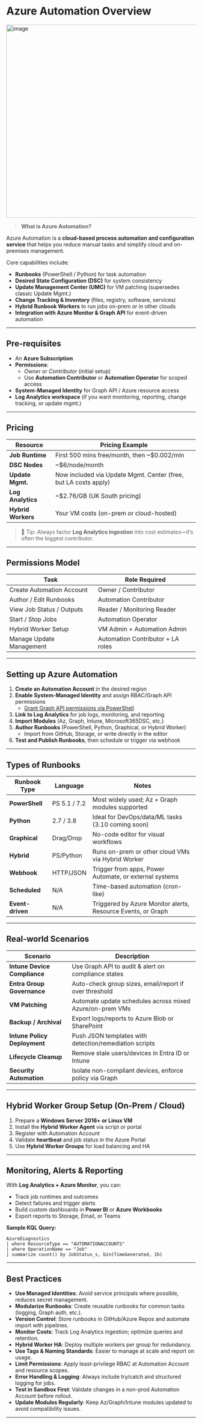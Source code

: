 # Azure Automation Overview
<img width="512" height="512" alt="image" src="https://github.com/user-attachments/assets/4dadb4ad-f5e0-4366-9881-76fb2e692642" />


> **What is Azure Automation?**  

Azure Automation is a **cloud-based process automation and configuration service** that helps you reduce manual tasks and simplify cloud and on-premises management.  

Core capabilities include:  

- **Runbooks** (PowerShell / Python) for task automation  
- **Desired State Configuration (DSC)** for system consistency  
- **Update Management Center (UMC)** for VM patching (supersedes classic Update Mgmt.)  
- **Change Tracking & Inventory** (files, registry, software, services)  
- **Hybrid Runbook Workers** to run jobs on-prem or in other clouds  
- **Integration with Azure Monitor & Graph API** for event-driven automation  

---

## Pre-requisites

- An **Azure Subscription**  
- **Permissions**:
  - *Owner* or *Contributor* (initial setup)  
  - Use **Automation Contributor** or **Automation Operator** for scoped access  
- **System-Managed Identity** for Graph API / Azure resource access  
- **Log Analytics workspace** (if you want monitoring, reporting, change tracking, or update mgmt.)  

---

## Pricing

| Resource            | Pricing Example                               |
| ------------------- | --------------------------------------------- |
| **Job Runtime**     | First 500 mins free/month, then ~\$0.002/min  |
| **DSC Nodes**       | ~\$6/node/month                               |
| **Update Mgmt.**    | Now included via Update Mgmt. Center (free, but LA costs apply) |
| **Log Analytics**   | ~\$2.76/GB (UK South pricing)                 |
| **Hybrid Workers**  | Your VM costs (on-prem or cloud-hosted)       |

> 🔹 Tip: Always factor **Log Analytics ingestion** into cost estimates—it’s often the biggest contributor.

---

## Permissions Model

| Task                         | Role Required                   |
| ----------------------------- | ------------------------------- |
| Create Automation Account     | Owner / Contributor             |
| Author / Edit Runbooks        | Automation Contributor          |
| View Job Status / Outputs     | Reader / Monitoring Reader      |
| Start / Stop Jobs             | Automation Operator             |
| Hybrid Worker Setup           | VM Admin + Automation Admin     |
| Manage Update Management      | Automation Contributor + LA roles |

---

## Setting up Azure Automation

1. **Create an Automation Account** in the desired region  
2. **Enable System-Managed Identity** and assign RBAC/Graph API permissions  
   - [Grant Graph API permissions via PowerShell](https://github.com/MG-Cloudflow/MSGraph-Examples/blob/main/Managed-Identity/GrandGraphApiPermissionV2.ps1)  
3. **Link to Log Analytics** for job logs, monitoring, and reporting  
4. **Import Modules** (Az, Graph, Intune, Microsoft365DSC, etc.)  
5. **Author Runbooks** (PowerShell, Python, Graphical, or Hybrid Worker)  
   - Import from GitHub, Storage, or write directly in the editor  
6. **Test and Publish Runbooks**, then schedule or trigger via webhook  

---

## Types of Runbooks

| Runbook Type     | Language     | Notes                                                         |
| ---------------- | ------------ | ------------------------------------------------------------- |
| **PowerShell**   | PS 5.1 / 7.2 | Most widely used; Az + Graph modules supported                |
| **Python**       | 2.7 / 3.8    | Ideal for DevOps/data/ML tasks (3.10 coming soon)             |
| **Graphical**    | Drag/Drop    | No-code editor for visual workflows                           |
| **Hybrid**       | PS/Python    | Runs on-prem or other cloud VMs via Hybrid Worker             |
| **Webhook**      | HTTP/JSON    | Trigger from apps, Power Automate, or external systems        |
| **Scheduled**    | N/A          | Time-based automation (cron-like)                            |
| **Event-driven** | N/A          | Triggered by Azure Monitor alerts, Resource Events, or Graph  |

---

## Real-world Scenarios

| Scenario                        | Description                                               |
| ------------------------------- | --------------------------------------------------------- |
| **Intune Device Compliance**    | Use Graph API to audit & alert on compliance states        |
| **Entra Group Governance**      | Auto-check group sizes, email/report if over threshold     |
| **VM Patching**                 | Automate update schedules across mixed Azure/on-prem VMs   |
| **Backup / Archival**           | Export logs/reports to Azure Blob or SharePoint            |
| **Intune Policy Deployment**    | Push JSON templates with detection/remediation scripts     |
| **Lifecycle Cleanup**           | Remove stale users/devices in Entra ID or Intune           |
| **Security Automation**         | Isolate non-compliant devices, enforce policy via Graph    |

---

## Hybrid Worker Group Setup (On-Prem / Cloud)

1. Prepare a **Windows Server 2016+ or Linux VM**  
2. Install the **Hybrid Worker Agent** via script or portal  
3. Register with Automation Account  
4. Validate **heartbeat** and job status in the Azure Portal  
5. Use **Hybrid Worker Groups** for load balancing and HA  

---

## Monitoring, Alerts & Reporting

With **Log Analytics + Azure Monitor**, you can:  

- Track job runtimes and outcomes  
- Detect failures and trigger alerts  
- Build custom dashboards in **Power BI** or **Azure Workbooks**  
- Export reports to Storage, Email, or Teams  

**Sample KQL Query:**  

```kusto
AzureDiagnostics
| where ResourceType == "AUTOMATIONACCOUNTS"
| where OperationName == "Job"
| summarize count() by JobStatus_s, bin(TimeGenerated, 1h)
```

---

## Best Practices

- **Use Managed Identities**: Avoid service principals where possible, reduces secret management.  
- **Modularize Runbooks**: Create reusable runbooks for common tasks (logging, Graph auth, etc.).  
- **Version Control**: Store runbooks in GitHub/Azure Repos and automate import with pipelines.  
- **Monitor Costs**: Track Log Analytics ingestion; optimize queries and retention.  
- **Hybrid Worker HA**: Deploy multiple workers per group for redundancy.  
- **Use Tags & Naming Standards**: Easier to manage at scale and report on usage.  
- **Limit Permissions**: Apply least-privilege RBAC at Automation Account and resource scopes.  
- **Error Handling & Logging**: Always include try/catch and structured logging for jobs.  
- **Test in Sandbox First**: Validate changes in a non-prod Automation Account before rollout.  
- **Update Modules Regularly**: Keep Az/Graph/Intune modules updated to avoid compatibility issues.  

---
